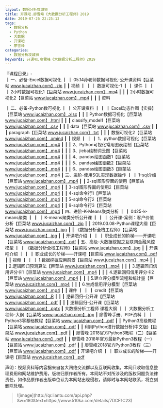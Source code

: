 ```yaml
---
layout: 数据分析攻城狮
title: 开课吧.廖雪峰《大数据分析工程师》2019   
date: 2019-07-26 22:25:13
tags:
  - 数据分析
  - Python
  - 大数据
  - 开课吧
  - 廖雪峰
categories:
  - 数据分析攻城狮
keywords: 开课吧.廖雪峰《大数据分析工程师》2019
---
```

『课程目录』:  
┃  一、必备-Excel数据可视化
┃  ┃  05.14孙老师数据可视化-公开课资料【巨菜站 www.jucaizhan.com】.zip
┃  ┃  视频
┃  ┃  ┃  数据可视化-1
┃  ┃  课件
┃  ┃  ┃  2小时数据可视化1【巨菜站 www.jucaizhan.com】.mp4
┃  ┃  ┃  2小时数据可视化2【巨菜站 www.jucaizhan.com】.mp4
┃  ┃  ┃  资料
<!-- more --> 
┃  二、必备-Python数可视化
┃  ┃  公开课资料
┃  ┃  ┃  Excel动态作图【实操】【巨菜站 www.jucaizhan.com】.xlsx
┃  ┃  ┃  Python数据可视化【巨菜站 www.jucaizhan.com】.html
┃  ┃  ┃  classify_model1【巨菜站 www.jucaizhan.com】.csv
┃  ┃  ┃  data【巨菜站 www.jucaizhan.com】.csv
┃  ┃  ┃  paragraph【巨菜站 www.jucaizhan.com】.txt
┃  ┃  ┃  数据可视化2【巨菜站 www.jucaizhan.com】.xmind
┃  ┃  视频
┃  ┃  ┃  1、python数据可视化【巨菜站 www.jucaizhan.com】.mp4
┃  ┃  ┃  2、Python可视化常用图表绘制【巨菜站 www.jucaizhan.com】.mp4
┃  ┃  ┃  3、jieba绘制词云图【巨菜站 www.jucaizhan.com】.mp4
┃  ┃  ┃  4、pandas绘图函数1【巨菜站 www.jucaizhan.com】.mp4
┃  ┃  ┃  5、pandas绘图函数2【巨菜站 www.jucaizhan.com】.mp4
┃  ┃  ┃  6、pandas绘图函数3【巨菜站 www.jucaizhan.com】.mp4
┃  三、进阶-使用SQL实现数据操作
┃  ┃  1-sql介绍【巨菜站 www.jucaizhan.com】.mp4
┃  ┃  2-sql图形界面的使用【巨菜站 www.jucaizhan.com】.mp4
┃  ┃  3-sql图形界面的使用2【巨菜站 www.jucaizhan.com】.mp4
┃  ┃  4-sql命令行1【巨菜站 www.jucaizhan.com】.mp4
┃  ┃  5-sql命令行2【巨菜站 www.jucaizhan.com】.mp4
┃  ┃  6-sql命令行3【巨菜站 www.jucaizhan.com】.mp4
┃  四、进阶-K-Means聚类分析
┃  ┃  0425-k-means聚类
┃  ┃  ┃  K-means聚类分析公开课
┃  ┃  ┃  公开课-案例：客户价值分析【巨菜站 www.jucaizhan.com】.zip
┃  ┃  2019.03.08-Python课程大纲【巨菜站 www.jucaizhan.com】.jpg
┃  ┃  《数据分析全栈工程师》【巨菜站 www.jucaizhan.com】.jpg
┃  ┃  开课吧介绍
┃  ┃  ┃  职业成长的阶梯——开课吧【巨菜站 www.jucaizhan.com】.pdf
┃  五、高级-大数据挖掘之互联网金融风控模型
┃  ┃  《数据分析全栈工程师》【巨菜站 www.jucaizhan.com】.jpg
┃  ┃  开课吧介绍
┃  ┃  ┃  职业成长的阶梯——开课吧【巨菜站 www.jucaizhan.com】.pdf
┃  ┃  视频
┃  ┃  ┃  1.数据挖掘应用前景【巨菜站 www.jucaizhan.com】.mp4
┃  ┃  ┃  2.逻辑回归预测算法【巨菜站 www.jucaizhan.com】.mp4
┃  ┃  ┃  3.逻辑回归信用评分卡1【巨菜站 www.jucaizhan.com】.mp4
┃  ┃  ┃  4.逻辑回归信用评分卡2【巨菜站 www.jucaizhan.com】.mp4
┃  ┃  ┃  5.建立评分模型流程和统计量【巨菜站 www.jucaizhan.com】.mp4
┃  ┃  ┃  6.生成信用评分模型【巨菜站 www.jucaizhan.com】.mp4
┃  ┃  课件
┃  ┃  ┃  credit【巨菜站 www.jucaizhan.com】.R
┃  ┃  ┃  逻辑回归-公开课【巨菜站 www.jucaizhan.com】.pdf
┃  ┃  ┃  逻辑回归-公开课【巨菜站 www.jucaizhan.com】.pptx
┃  大数据分析工程师  课程大纲
┃  ┃  大数据分析工程师-大纲【巨菜站 www.jucaizhan.com】.jpg
┃  廖雪峰手册、PDF资料
┃  ┃  Python3零基础教程【巨菜站 www.jucaizhan.com】.pdf
┃  ┃  Python3高级教程【巨菜站 www.jucaizhan.com】.pdf
┃  ┃  利用Python进行数据分析(中文版)【巨菜站 www.jucaizhan.com】.pdf
┃  ┃  廖雪峰 2018官方Python3教程（二）【巨菜站 www.jucaizhan.com】.pdf
┃  ┃  廖雪峰 2018年官方最新Python3教程（一）【巨菜站 www.jucaizhan.com】.pdf
┃  ┃  廖雪峰2018官方Python3教程（三）【巨菜站 www.jucaizhan.com】.pdf
┃  开课吧介绍
┃  ┃  职业成长的阶梯——开课吧【巨菜站 www.jucaizhan.com】.pdf
<div class="post-copyright">
    <div class="post-copyright__author">
      <span class="post-copyright-meta">声明：视频资料等内容据来自各大网络交流群以及互联网收集，本网只收取信息整理费用和网站维护费用，版权归原作者所有，本网站不对所涉及的版权问题负法律责任，如作品原作者出版单位认为本网站出现侵权，请即时与本网站联系，将立刻删除处理。 </span>
    </div>
</div>

<blockquote class="blockquote-center">
![image](http://qr.liantu.com/api.php?&w=180&text=https://www.510ka.com/details/7DCF1C23)
</blockquote>

